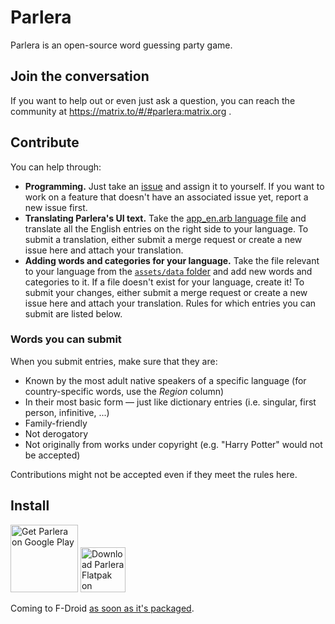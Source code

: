 # Parlera

Parlera is an open-source word guessing party game.

## Join the conversation

If you want to help out or even just ask a question, you can reach the community at https://matrix.to/#/#parlera:matrix.org .

## Contribute

You can help through:

- **Programming.** Just take an [issue](https://gitlab.com/enjoyingfoss/parlera/-/issues) and assign it to yourself. If you want to work on a feature that doesn't have an associated issue yet, report a new issue first.
- **Translating Parlera's UI text.** Take the [app_en.arb language file](https://gitlab.com/enjoyingfoss/parlera/-/blob/master/lib/l10n/app_en.arb) and translate all the English entries on the right side to your language. To submit a translation, either submit a merge request or create a new issue here and attach your translation.
- **Adding words and categories for your language.** Take the file relevant to your language from the [`assets/data` folder](https://gitlab.com/enjoyingfoss/parlera/-/tree/master/assets/data) and add new words and categories to it. If a file doesn't exist for your language, create it! To submit your changes, either submit a merge request or create a new issue here and attach your translation. Rules for which entries you can submit are listed below.

### Words you can submit

When you submit entries, make sure that they are:

* Known by the most adult native speakers of a specific language (for country-specific words, use the *Region* column)
* In their most basic form — just like dictionary entries (i.e. singular, first person, infinitive, ...)
* Family-friendly
* Not derogatory
* Not originally from works under copyright (e.g. "Harry Potter" would not be accepted)

Contributions might not be accepted even if they meet the rules here.

## Install

[<img src="https://play.google.com/intl/en_us/badges/images/generic/en-play-badge.png"
      alt="Get Parlera on Google Play"
      height="108">](https://play.google.com/store/apps/details?id=com.enjoyingfoss.parlera)
[<img src="https://www.flathub.org/assets/badges/flathub-badge-en.png" alt="Download Parlera Flatpak on Flathub" height="72">](https://flathub.org/apps/details/com.enjoyingfoss.Parlera)

Coming to F-Droid [as soon as it's packaged](https://gitlab.com/fdroid/rfp/-/issues/1986).

